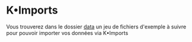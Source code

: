 # K•Imports

Vous trouverez dans le dossier [data](data/) un jeu de fichiers d'exemple à suivre pour pouvoir importer vos données via K•Imports